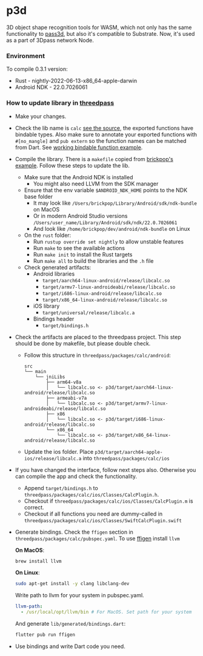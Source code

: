 # p3d
3D object shape recognition tools for WASM, which not only has the same functionality to [pass3d](https://github.com/3Dpass/pass3d), but also it's compatible to Substrate. Now, it's used as a part of 3Dpass network Node.

### Environment
To compile 0.3.1 version:
- Rust - nightly-2022-06-13-x86_64-apple-darwin
- Android NDK - 22.0.7026061

### How to update library in [threedpass](https://github.com/3Dpass/threedpass)
- Make your changes.
- Check the lib name is ```calc``` [see the source](https://github.com/L3odr0id/p3d/blob/912236d154d6511129d730ecc203fd1a50e054b3/Cargo.toml#L11), the exported functions have bindable types. Also make sure to annotate your exported functions with `#[no_mangle]` and `pub extern` so the function names can be matched from Dart. See [working bindable function example](https://github.com/L3odr0id/p3d/blob/912236d154d6511129d730ecc203fd1a50e054b3/src/ffi_interface.rs#L11).
- Compile the library. There is a ```makefile``` copied from [brickpop's example](https://github.com/brickpop/flutter-rust-ffi/blob/master/README.md#compile-the-library). Follow these steps to update the lib.
  - Make sure that the Android NDK is installed
    - You might also need LLVM from the SDK manager
  - Ensure that the env variable `$ANDROID_NDK_HOME` points to the NDK base folder
    - It may look like `/Users/brickpop/Library/Android/sdk/ndk-bundle` on MacOS
    - Or in modern Android Studio versions `/Users/user_name/Library/Android/sdk/ndk/22.0.7026061`
    - And look like `/home/brickpop/dev/android/ndk-bundle` on Linux
  - On the `rust` folder:
    - Run `rustup override set nightly` to allow unstable features
    - Run `make` to see the available actions
    - Run `make init` to install the Rust targets
    - Run `make all` to build the libraries and the `.h` file
  - Check generated artifacts:
    - Android libraries
        - `target/aarch64-linux-android/release/libcalc.so`
        - `target/armv7-linux-androideabi/release/libcalc.so`
        - `target/i686-linux-android/release/libcalc.so`
        - `target/x86_64-linux-android/release/libcalc.so`
    - iOS library
        - `target/universal/release/libcalc.a`
    - Bindings header
        - `target/bindings.h`
- Check the artifacts are placed to the threedpass project. This step should be done by makefile, but please double check. 
  - Follow this structure in ```threedpass/packages/calc/android```:
    ```
    src
    └── main
        └── jniLibs
            ├── arm64-v8a
            │   └── libcalc.so <- p3d/target/aarch64-linux-android/release/libcalc.so
            ├── armeabi-v7a
            │   └── libcalc.so <- p3d/target/armv7-linux-androideabi/release/libcalc.so
            ├── x86
            │   └── libcalc.so <- p3d/target/i686-linux-android/release/libcalc.so
            └── x86_64
                └── libcalc.so <- p3d/target/x86_64-linux-android/release/libcalc.so
    ```
  - Update the ios folder. Place ```p3d/target/aarch64-apple-ios/release/libcalc.a``` into ```threedpass/packages/calc/ios```
- If you have changed the interface, follow next steps also. Otherwise you can compile the app and check the functionality.
  - Append ```target/bindings.h``` to ```threedpass/packages/calc/ios/Classes/CalcPlugin.h```.
  - Checkout if ```threedpass/packages/calc/ios/Classes/CalcPlugin.m``` is correct.
  - Checkout if all functions you need are dummy-called in ```threedpass/packages/calc/ios/Classes/SwiftCalcPlugin.swift```
- Generate bindings. Check the ```ffigen``` section in ```threedpass/packages/calc/pubspec.yaml```. 
  To use [ffigen](https://pub.dev/packages/ffigen) install ```llvm```
  
  **On MacOS**:
  ```sh
  brew install llvm
  ```

  **On Linux**:
  ```sh
  sudo apt-get install -y clang libclang-dev
  ```
  Write path to llvm for your system in pubspec.yaml.
  ```yaml
  llvm-path:
    - /usr/local/opt/llvm/bin # For MacOS. Set path for your system
  ```
  And generate `lib/generated/bindings.dart`:
  ```sh
  flutter pub run ffigen
- Use bindings and write Dart code you need.
